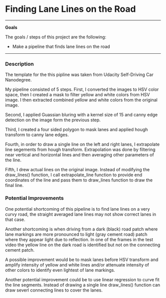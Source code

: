 # **Finding Lane Lines on the Road** 


---

**Goals**

The goals / steps of this project are the following:
* Make a pipeline that finds lane lines on the road


[//]: # (Image References)

[image1]: ./examples/grayscale.jpg "Grayscale"

---

### Description

The template for the this pipline was taken from Udacity Self-Driving Car Nanodegree. 

My pipeline consisted of 5 steps. First, I converted the images to HSV color space, then I created a mask to filter
yellow and white colors from HSV image. I then extracted combined yellow and white colors from the original image.

Second, I applied Guassian bluring with a kernel size of 15 and canny edge detection on the image form the previous step.

Third, I created a four sided polygon to mask lanes and applied hough transform to canny lane edges.

Fourth, in order to draw a single line on the left and right lanes, I extrapolate line segements from hough transform. Extrapolation was done by filtering near vertical and horizontal lines and then averaging other parameters of the line.

Fifth, I drew actual lines on the original image. Instead of modifying the draw_lines() function, I call extrapolate_line function to provide end coordinates of the line and pass them to draw_lines function to draw the final line. 


### Potential Improvements


One potential shortcoming of this pipeline is to find lane lines on a very curvy road, the straight averaged lane lines may not show correct lanes in that case. 

Another shortcoming is when driving from a dark (black) road patch where lane markings are more pronounced to light (gray cement road) patch where they appear light due to reflection. In one of the frames in the test video the yellow line on the dark road is identified but not on the connecting cement patch.  


A possible improvement would be to mask lanes before HSV transform and amplify intensity of yellow and white lines and/or attenuate intensity of other colors to identify even lightest of lane markings. 

Another potential improvement could be to use linear regression to curve fit the line segments. Instead of drawing a single line draw_lines() function can draw severl connecting lines to cover the lanes.
